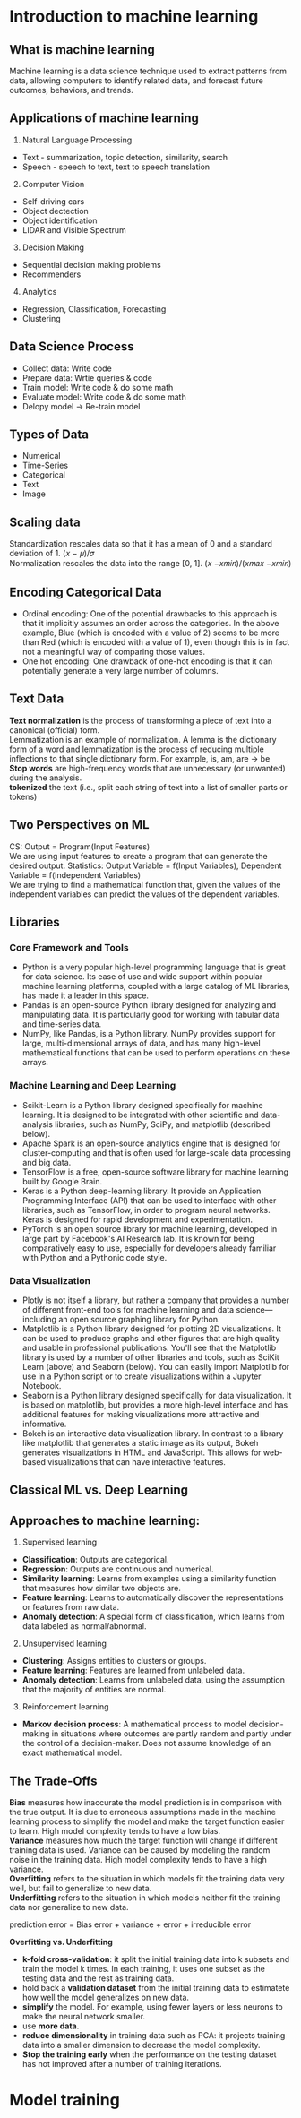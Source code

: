 # Introduction to machine learning
## What is machine learning
Machine learning is a data science technique used to extract patterns from data, 
allowing computers to identify related data, and forecast future outcomes, behaviors, and trends.
## Applications of machine learning
1. Natural Language Processing
- Text - summarization, topic detection, similarity, search
- Speech - speech to text, text to speech translation
2. Computer Vision
- Self-driving cars
- Object dectection
- Object identification
- LIDAR and Visible Spectrum
3. Decision Making
- Sequential decision making problems
- Recommenders
4. Analytics
- Regression, Classification, Forecasting
- Clustering
## Data Science Process
- Collect data: Write code
- Prepare data: Wrtie queries & code
- Train model: Write code & do some math
- Evaluate model: Write code & do some math
- Delopy model -> Re-train model
## Types of Data
- Numerical
- Time-Series
- Categorical
- Text
- Image
## Scaling data
Standardization rescales data so that it has a mean of 0 and a standard deviation of 1. (𝑥 − 𝜇)/𝜎  
Normalization rescales the data into the range [0, 1]. (𝑥 −𝑥𝑚𝑖𝑛)/(𝑥𝑚𝑎𝑥 −𝑥𝑚𝑖𝑛)
## Encoding Categorical Data
- Ordinal encoding: One of the potential drawbacks to this approach is that it implicitly assumes an order across the categories. In the above example, Blue (which is encoded with a value of 2) seems to be more than Red (which is encoded with a value of 1), even though this is in fact not a meaningful way of comparing those values.
- One hot encoding: One drawback of one-hot encoding is that it can potentially generate a very large number of columns.
## Text Data
**Text normalization** is the process of transforming a piece of text into a canonical (official) form.  
Lemmatization is an example of normalization. A lemma is the dictionary form of a word and lemmatization is the process of reducing multiple inflections to that single dictionary form. For example, is, am, are -> be  
**Stop words** are high-frequency words that are unnecessary (or unwanted) during the analysis.  
**tokenized** the text (i.e., split each string of text into a list of smaller parts or tokens)  
## Two Perspectives on ML
CS: Output = Program(Input Features)  
We are using input features to create a program that can generate the desired output.
Statistics: Output Variable = f(Input Variables), Dependent Variable = f(Independent Variables)    
We are trying to find a mathematical function that, 
given the values of the independent variables can predict the values of the dependent variables.
## Libraries
### Core Framework and Tools
- Python is a very popular high-level programming language that is great for data science. Its ease of use and wide support within popular machine learning platforms, coupled with a large catalog of ML libraries, has made it a leader in this space.
- Pandas is an open-source Python library designed for analyzing and manipulating data. It is particularly good for working with tabular data and time-series data.
- NumPy, like Pandas, is a Python library. NumPy provides support for large, multi-dimensional arrays of data, and has many high-level mathematical functions that can be used to perform operations on these arrays.

### Machine Learning and Deep Learning
- Scikit-Learn is a Python library designed specifically for machine learning. It is designed to be integrated with other scientific and data-analysis libraries, such as NumPy, SciPy, and matplotlib (described below).
- Apache Spark is an open-source analytics engine that is designed for cluster-computing and that is often used for large-scale data processing and big data.
- TensorFlow is a free, open-source software library for machine learning built by Google Brain.
- Keras is a Python deep-learning library. It provide an Application Programming Interface (API) that can be used to interface with other libraries, such as TensorFlow, in order to program neural networks. Keras is designed for rapid development and experimentation.
- PyTorch is an open source library for machine learning, developed in large part by Facebook's AI Research lab. It is known for being comparatively easy to use, especially for developers already familiar with Python and a Pythonic code style.

### Data Visualization
- Plotly is not itself a library, but rather a company that provides a number of different front-end tools for machine learning and data science—including an open source graphing library for Python.
- Matplotlib is a Python library designed for plotting 2D visualizations. It can be used to produce graphs and other figures that are high quality and usable in professional publications. You'll see that the Matplotlib library is used by a number of other libraries and tools, such as SciKit Learn (above) and Seaborn (below). You can easily import Matplotlib for use in a Python script or to create visualizations within a Jupyter Notebook.
- Seaborn is a Python library designed specifically for data visualization. It is based on matplotlib, but provides a more high-level interface and has additional features for making visualizations more attractive and informative.
- Bokeh is an interactive data visualization library. In contrast to a library like matplotlib that generates a static image as its output, Bokeh generates visualizations in HTML and JavaScript. This allows for web-based visualizations that can have interactive features.

## Classical ML vs. Deep Learning

## Approaches to machine learning:
1. Supervised learning
- **Classification**: Outputs are categorical.
- **Regression**: Outputs are continuous and numerical.
- **Similarity learning**: Learns from examples using a similarity function that measures how similar two objects are.
- **Feature learning**: Learns to automatically discover the representations or features from raw data.
- **Anomaly detection**: A special form of classification, which learns from data labeled as normal/abnormal.
2. Unsupervised learning
- **Clustering**: Assigns entities to clusters or groups.
- **Feature learning**: Features are learned from unlabeled data.
- **Anomaly detection**: Learns from unlabeled data, using the assumption that the majority of entities are normal.
3. Reinforcement learning
- **Markov decision process**: A mathematical process to model decision-making in situations where outcomes are partly random and partly under the control of a decision-maker. Does not assume knowledge of an exact mathematical model.

## The Trade-Offs
**Bias** measures how inaccurate the model prediction is in comparison with the true output. It is due to erroneous assumptions made in the machine learning process to simplify the model and make the target function easier to learn. High model complexity tends to have a low bias.  
**Variance** measures how much the target function will change if different training data is used. Variance can be caused by modeling the random noise in the training data. High model complexity tends to have a high variance.  
**Overfitting** refers to the situation in which models fit the training data very well, but fail to generalize to new data.  
**Underfitting** refers to the situation in which models neither fit the training data nor generalize to new data.

prediction error = Bias error + variance + error + irreducible error  

**Overfitting vs. Underfitting**
- **k-fold cross-validation**: it split the initial training data into k subsets and train the model k times. In each training, it uses one subset as the testing data and the rest as training data.
- hold back a **validation dataset** from the initial training data to estimatete how well the model generalizes on new data.
- **simplify** the model. For example, using fewer layers or less neurons to make the neural network smaller.
- use **more data**.
- **reduce dimensionality** in training data such as PCA: it projects training data into a smaller dimension to decrease the model complexity.
- **Stop the training early** when the performance on the testing dataset has not improved after a number of training iterations.

# Model training
